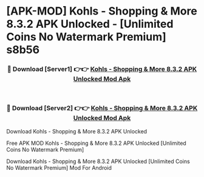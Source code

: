 # [APK-MOD] Kohls - Shopping & More 8.3.2 APK Unlocked - [Unlimited Coins No Watermark Premium] s8b56



<div align="center">
<h3>🔴 Download [Server1] 👉👉 <a href="https://momento.my/?title=Kohls_-_Shopping_&_More_8.3.2_APK_Unlocked">Kohls - Shopping & More 8.3.2 APK Unlocked Mod Apk</a></h3><br>

<h3>🔴 Download [Server2] 👉👉 <a href="https://momento.my/?title=Kohls_-_Shopping_&_More_8.3.2_APK_Unlocked">Kohls - Shopping & More 8.3.2 APK Unlocked Mod Apk</a></h3>
</div>



Download Kohls - Shopping & More 8.3.2 APK Unlocked 

Free APK MOD Kohls - Shopping & More 8.3.2 APK Unlocked [Unlimited Coins No Watermark Premium]

Download Kohls - Shopping & More 8.3.2 APK Unlocked [Unlimited Coins No Watermark Premium] Mod For Android
